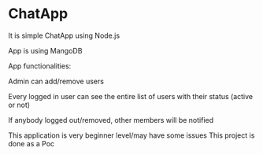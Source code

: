 # ChatApp
It is simple ChatApp using Node.js 

App is using MangoDB 

App functionalities:

Admin can add/remove users 

Every logged in user can see the entire list of users with their status (active or not)

If anybody logged out/removed, other members will be notified

This application is very beginner level/may have some issues
This project is done as a Poc


